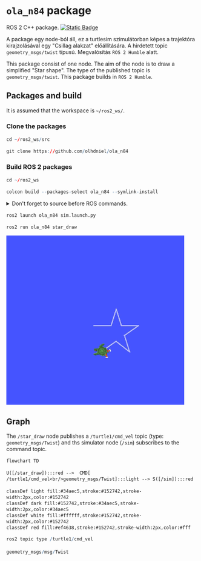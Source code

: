 # `ola_n84` package
ROS 2 C++ package.  [![Static Badge](https://img.shields.io/badge/ROS_2-Humble-34aec5)](https://docs.ros.org/en/humble/)

A package egy node-ból áll, ez a turtlesim szimulátorban képes a trajektóra kirajzolásával egy "Csillag alakzat" előállítására. A hirdetett topic `geometry_msgs/twist` típusú. Megvalósítás `ROS 2 Humble` alatt.

This package consist of one node. The aim of the node is to draw a simplified "Star shape". The type of the published topic is `geometry_msgs/twist`. This package builds in `ROS 2 Humble`.
## Packages and build

It is assumed that the workspace is `~/ros2_ws/`.

### Clone the packages
``` r
cd ~/ros2_ws/src
```
``` r
git clone https://github.com/olhdniel/ola_n84
```

### Build ROS 2 packages
``` r
cd ~/ros2_ws
```
``` r
colcon build --packages-select ola_n84 --symlink-install
```

<details>
<summary> Don't forget to source before ROS commands.</summary>

``` bash
source ~/ros2_ws/install/setup.bash
```
</details>

``` r
ros2 launch ola_n84 sim.launch.py
```
``` r
ros2 run ola_n84 star_draw
```
![](img/stardraw2.gif)

## Graph

The `/star_draw` node publishes a `/turtle1/cmd_vel` topic (type: `geometry_msgs/Twist`) and ths simulator node (`/sim`) subscribes to the command topic.

```mermaid
flowchart TD

U([/star_draw]):::red -->  CMD[ /turtle1/cmd_vel<br/>geometry_msgs/Twist]:::light --> S([/sim]):::red

classDef light fill:#34aec5,stroke:#152742,stroke-width:2px,color:#152742  
classDef dark fill:#152742,stroke:#34aec5,stroke-width:2px,color:#34aec5
classDef white fill:#ffffff,stroke:#152742,stroke-width:2px,color:#152742
classDef red fill:#ef4638,stroke:#152742,stroke-width:2px,color:#fff

```

``` r 
ros2 topic type /turtle1/cmd_vel

geometry_msgs/msg/Twist
```
